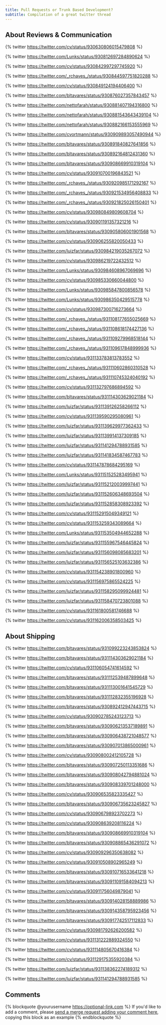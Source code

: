 ```yaml
---
title: Pull Requests or Trunk Based Development?
subtitle: Compilation of a great twitter thread
---
```


## About Reviews & Communication

{% twitter https://twitter.com/cv/status/930630806015479808 %}

{% twitter https://twitter.com/Lunks/status/930812697284890624 %}

{% twitter https://twitter.com/cv/status/930842997297745920 %}

{% twitter https://twitter.com/_rchaves_/status/930844597751820288 %}

{% twitter https://twitter.com/cv/status/930849124194406400 %}

{% twitter https://twitter.com/bltavares/status/930876027357843457 %}

{% twitter https://twitter.com/nettofarah/status/930881407194316800 %}

{% twitter https://twitter.com/nettofarah/status/930881543643439104 %}

{% twitter https://twitter.com/nettofarah/status/930882166153555969 %}

{% twitter https://twitter.com/cvortmann/status/930909893057490944 %}

{% twitter https://twitter.com/bltavares/status/930891840827641856 %}

{% twitter https://twitter.com/bltavares/status/930892164812431360 %}

{% twitter https://twitter.com/bltavares/status/930908669910319104 %}

{% twitter https://twitter.com/cv/status/930910700196843521 %}

{% twitter https://twitter.com/_rchaves_/status/930920985171292167 %}

{% twitter https://twitter.com/_rchaves_/status/930921534956408833 %}

{% twitter https://twitter.com/_rchaves_/status/930921825026150401 %}

{% twitter https://twitter.com/cv/status/930980849809608704 %}

{% twitter https://twitter.com/cv/status/930901191357321216 %}

{% twitter https://twitter.com/bltavares/status/930905806001901568 %}

{% twitter https://twitter.com/cv/status/930906255820050433 %}

{% twitter https://twitter.com/luizfar/status/930984219035267072 %}

{% twitter https://twitter.com/cv/status/930986219722432512 %}

{% twitter https://twitter.com/Lunks/status/930984608967069696 %}

{% twitter https://twitter.com/cv/status/930985330660044800 %}

{% twitter https://twitter.com/Lunks/status/930985847800856578 %}

{% twitter https://twitter.com/Lunks/status/930986350429515778 %}

{% twitter https://twitter.com/cv/status/930987300716273664 %}

{% twitter https://twitter.com/_rchaves_/status/931108177655025669 %}

{% twitter https://twitter.com/_rchaves_/status/931108618174427136 %}

{% twitter https://twitter.com/_rchaves_/status/931109279968518144 %}

{% twitter https://twitter.com/_rchaves_/status/931109617848999936 %}

{% twitter https://twitter.com/cv/status/931133783813783552 %}

{% twitter https://twitter.com/_rchaves_/status/931110602860310528 %}

{% twitter https://twitter.com/_rchaves_/status/931110745324040192 %}

{% twitter https://twitter.com/cv/status/931132797686894592 %}

{% twitter https://twitter.com/bltavares/status/931114303629021184 %}

{% twitter https://twitter.com/luizfar/status/931139126258266112 %}

{% twitter https://twitter.com/cv/status/931139590295080961 %}

{% twitter https://twitter.com/luizfar/status/931139629977362433 %}

{% twitter https://twitter.com/luizfar/status/931139914137309185 %}

{% twitter https://twitter.com/luizfar/status/931141294788931585 %}

{% twitter https://twitter.com/luizfar/status/931141834587467783 %}

{% twitter https://twitter.com/cv/status/931147878684295169 %}

{% twitter https://twitter.com/Lunks/status/931151525283495941 %}

{% twitter https://twitter.com/luizfar/status/931152120039997441 %}

{% twitter https://twitter.com/luizfar/status/931152606348693504 %}

{% twitter https://twitter.com/luizfar/status/931152858308923392 %}

{% twitter https://twitter.com/cv/status/931152915049349121 %}

{% twitter https://twitter.com/cv/status/931153259343089664 %}

{% twitter https://twitter.com/Lunks/status/931153504944652288 %}

{% twitter https://twitter.com/luizfar/status/931155967546445824 %}

{% twitter https://twitter.com/luizfar/status/931156098085683201 %}

{% twitter https://twitter.com/luizfar/status/931156525103632386 %}

{% twitter https://twitter.com/cv/status/931154238901800960 %}

{% twitter https://twitter.com/cv/status/931156975865524225 %}

{% twitter https://twitter.com/luizfar/status/931158295099924481 %}

{% twitter https://twitter.com/luizfar/status/931158470723801088 %}

{% twitter https://twitter.com/cv/status/931161800581746688 %}

{% twitter https://twitter.com/cv/status/931162006358503425 %}


## About Shipping

{% twitter https://twitter.com/bltavares/status/931099223243853824 %}

{% twitter https://twitter.com/bltavares/status/931114303629021184 %}

{% twitter https://twitter.com/cv/status/931106054741614592 %}

{% twitter https://twitter.com/bltavares/status/931112539487899648 %}

{% twitter https://twitter.com/bltavares/status/931113001641545729 %}

{% twitter https://twitter.com/bltavares/status/931112832355196928 %}

{% twitter https://twitter.com/bltavares/status/930892412947443715 %}

{% twitter https://twitter.com/cv/status/930902785243123713 %}

{% twitter https://twitter.com/bltavares/status/930906213537189891 %}

{% twitter https://twitter.com/bltavares/status/930906438721048577 %}

{% twitter https://twitter.com/bltavares/status/930907013865000961 %}

{% twitter https://twitter.com/cv/status/930908002412105728 %}

{% twitter https://twitter.com/bltavares/status/930907250113351686 %}

{% twitter https://twitter.com/bltavares/status/930908042794881024 %}

{% twitter https://twitter.com/bltavares/status/930908339701248000 %}

{% twitter https://twitter.com/cv/status/930906535823335427 %}

{% twitter https://twitter.com/bltavares/status/930906735623245827 %}

{% twitter https://twitter.com/cv/status/930906798923702273 %}

{% twitter https://twitter.com/cv/status/930908639208116224 %}

{% twitter https://twitter.com/bltavares/status/930908669910319104 %}

{% twitter https://twitter.com/bltavares/status/930908865436291072 %}

{% twitter https://twitter.com/cv/status/930909296350638082 %}

{% twitter https://twitter.com/cv/status/930910508902965249 %}

{% twitter https://twitter.com/bltavares/status/930910716533641218 %}

{% twitter https://twitter.com/bltavares/status/930911091584094213 %}

{% twitter https://twitter.com/cv/status/930911756049879041 %}

{% twitter https://twitter.com/bltavares/status/930914028158889986 %}

{% twitter https://twitter.com/bltavares/status/930914358795923456 %}

{% twitter https://twitter.com/bltavares/status/930917742517112833 %}

{% twitter https://twitter.com/cv/status/930981792626200582 %}

{% twitter https://twitter.com/cv/status/931131222889324550 %}

{% twitter https://twitter.com/cv/status/931114805670416384 %}

{% twitter https://twitter.com/cv/status/931129175355920384 %}

{% twitter https://twitter.com/luizfar/status/931138362274189312 %}

{% twitter https://twitter.com/luizfar/status/931141294788931585 %}

## Comments

{% blockquote @yourusername https://optional-link.com %}
If you'd like to add a comment, please [send a merge request adding your comment here](https://github.com/rogeriochaves/blog/edit/master/source/_posts/%%filename%%), copying this block as an example
{% endblockquote %}